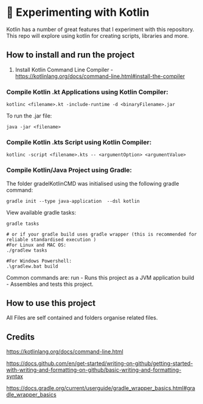 # 🚀 Experimenting with Kotlin

Kotlin has a number of great features that I experiment with this repository.
This repo will explore using kotlin for creating scripts, libraries and more. 

## How to install and run the project

1. Install Kotlin Command Line Compiler - https://kotlinlang.org/docs/command-line.html#install-the-compiler

### Compile Kotlin .kt Applications using Kotlin Compiler:
```
kotlinc <filename>.kt -include-runtime -d <binaryFilename>.jar
```

To run the .jar file:
```
java -jar <filename>
```

### Compile Kotlin .kts Script using Kotlin Compiler:
```
kotlinc -script <filename>.kts -- <argumentOption> <argumentValue>
```

### Compile Kotlin/Java Project using Gradle:
The folder gradelKotlinCMD was initialised using the following gradle command:
```
gradle init --type java-application  --dsl kotlin
```
View available gradle tasks:
```
gradle tasks

# or if your gradle build uses gradle wrapper (this is recommended for reliable standardised execution )
#For Linux and MAC OS:
./gradlew tasks

#For Windows Powershell:
.\gradlew.bat build
```
Common commands are:
run - Runs this project as a JVM application
build - Assembles and tests this project.

## How to use this project

All Files are self contained and folders organise related files.

## Credits

https://kotlinlang.org/docs/command-line.html

https://docs.github.com/en/get-started/writing-on-github/getting-started-with-writing-and-formatting-on-github/basic-writing-and-formatting-syntax

https://docs.gradle.org/current/userguide/gradle_wrapper_basics.html#gradle_wrapper_basics
